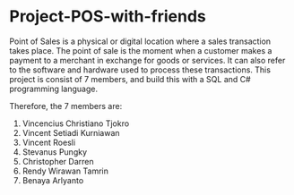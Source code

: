 # Project-POS-with-friends

 Point of Sales is a physical or digital location where a sales transaction takes place. The point of sale is the moment when a customer makes a payment to a merchant in exchange for goods or services. 
 It can also refer to the software and hardware used to process these transactions. This project is consist of 7 members, and build this with a SQL and C# programming language.

 Therefore, the 7 members are:
 1. Vincencius Christiano Tjokro
 2. Vincent Setiadi Kurniawan
 3. Vincent Roesli
 4. Stevanus Pungky
 5. Christopher Darren
 6. Rendy Wirawan Tamrin
 7. Benaya Arlyanto
